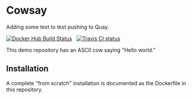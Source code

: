 # Cowsay

Adding some text to test pushing to Quay.

[![Docker Hub Build Status](https://img.shields.io/docker/build/matsen/cowsay-test.svg)](https://hub.docker.com/repository/docker/matsen/cowsay-test) &nbsp;
[![Travis CI status](https://travis-ci.org/matsen/cowsay-test.svg?branch=master)](https://travis-ci.org/matsen/cowsay-test)

This demo repository has an ASCII cow saying "Hello world."

## Installation

A complete "from scratch" installation is documented as the Dockerfile in this repository.

